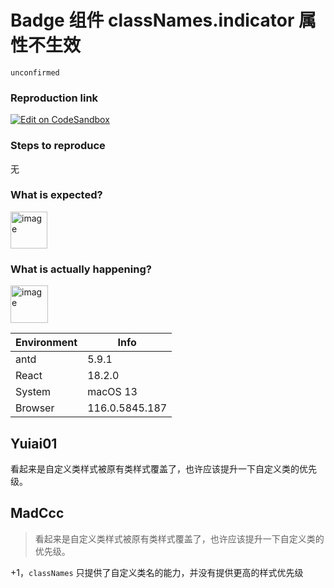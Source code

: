 # Badge 组件 classNames.indicator 属性不生效

`unconfirmed`

### Reproduction link

[![Edit on CodeSandbox](https://codesandbox.io/static/img/play-codesandbox.svg)](https://codesandbox.io/s/ji-ben-antd-5-9-1-forked-68gs2z?file=/demo.tsx)

### Steps to reproduce

无

### What is expected?

<img width="59" alt="image" src="https://github.com/ant-design/ant-design/assets/37385554/176d1245-cf03-4b23-af04-067756db080b">

### What is actually happening?

<img width="60" alt="image" src="https://github.com/ant-design/ant-design/assets/37385554/60ee29e8-92f1-4be6-9f3a-42139dad455f">

| Environment | Info           |
| ----------- | -------------- |
| antd        | 5.9.1          |
| React       | 18.2.0         |
| System      | macOS 13       |
| Browser     | 116.0.5845.187 |

<!-- generated by ant-design-issue-helper. DO NOT REMOVE -->

## Yuiai01

看起来是自定义类样式被原有类样式覆盖了，也许应该提升一下自定义类的优先级。

## MadCcc

> 看起来是自定义类样式被原有类样式覆盖了，也许应该提升一下自定义类的优先级。

+1，`classNames` 只提供了自定义类名的能力，并没有提供更高的样式优先级

